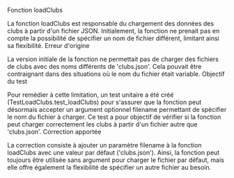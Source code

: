 Fonction loadClubs

La fonction loadClubs est responsable du chargement des données des clubs à partir d'un fichier JSON. Initialement, la fonction ne prenait pas en compte la possibilité de spécifier un nom de fichier différent, limitant ainsi sa flexibilité.
Erreur d'origine

La version initiale de la fonction ne permettait pas de charger des fichiers de clubs avec des noms différents de 'clubs.json'. Cela pouvait être contraignant dans des situations où le nom du fichier était variable.
Objectif du test

Pour remédier à cette limitation, un test unitaire a été créé (TestLoadClubs.test_loadClubs) pour s'assurer que la fonction peut désormais accepter un argument optionnel filename permettant de spécifier le nom du fichier à charger. Ce test a pour objectif de vérifier si la fonction peut charger correctement les clubs à partir d'un fichier autre que 'clubs.json'.
Correction apportée

La correction consiste à ajouter un paramètre filename à la fonction loadClubs avec une valeur par défaut ('clubs.json'). Ainsi, la fonction peut toujours être utilisée sans argument pour charger le fichier par défaut, mais elle offre également la flexibilité de spécifier un autre fichier au besoin.
